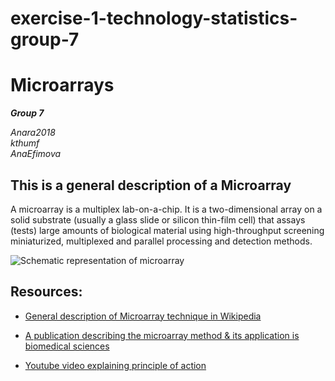 # exercise-1-technology-statistics-group-7


# Microarrays

_**Group 7**_

*Anara2018* <br /> 
*kthumf* <br /> 
*AnaEfimova*

## This is a general description of a Microarray 

A microarray is a multiplex lab-on-a-chip. It is a two-dimensional array on a solid substrate (usually a glass slide or silicon thin-film cell) that assays (tests) large amounts of biological material using high-throughput screening miniaturized, multiplexed and parallel processing and detection methods. 

![Schematic representation of microarray](https://cmr.asm.org/content/cmr/22/4/611/F2.large.jpg?width=800&height=600&carousel=1)


## Resources:

* [General description of Microarray technique in Wikipedia](https://en.wikipedia.org/wiki/Microarray)

* [A publication describing the microarray method & its application is biomedical sciences](https://www.ncbi.nlm.nih.gov/pmc/articles/PMC3467903/)

* [Youtube video explaining principle of action](https://youtu.be/6ZzFihESjp0)



